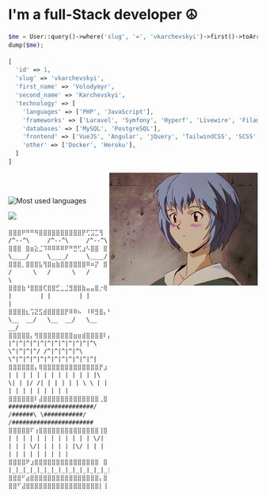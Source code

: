 <h1>I'm a full-Stack developer ☮️</h1>

```php
$me = User::query()->where('slug', '=', 'vkarchevskyi')->first()->toArray();
dump($me);

[
  'id' => 1,
  'slug' => 'vkarchevskyi',
  'first_name' => 'Volodymyr',
  'second_name' => 'Karchevskyi',
  'technology' => [
    'languages' => ['PHP', 'JavaScript'],
    'frameworks' => ['Laravel', 'Symfony', 'Hyperf', 'Livewire', 'Filament'],
    'databases' => ['MySQL', 'PostgreSQL'],
    'frontend' => ['VueJS', 'Angular', 'jQuery', 'TailwindCSS', 'SCSS', 'CSS3', 'HTML5'],
    'other' => ['Docker', 'Heroku'],
  ]
]
```
<img src="https://raw.githubusercontent.com/vkarchevskyi/vkarchevskyi/gh-pages/rei.gif" alt="rei" align="right" width="300" height="228">
<br>
<br>
<p align="left">
  
  ![Most used languages](https://github-readme-stats.vercel.app/api/top-langs/?username=vkarchevskyi&layout=compact&theme=merko)
</p>
<p align="left">
  <a href="https://www.codewars.com/users/vkarchevskyi">
    <img src="https://www.codewars.com/users/vkarchevskyi/badges/large">
  </a>
</p>

```
⣿⣿⣿⠟⠛⠛⠻⣿⣿⣿⣿⣿⣿⣿⣿⣿⣿⡟⢋⣩⣉⢻                              /^--^\     /^--^\     /^--^\
⣿⣿⣿⠀⣿⣶⣕⣈⠹⠿⠿⠿⠿⠟⠛⣛⢋⣰⠣⣿⣿⠀⣿                             \____/     \____/     \____/
⣿⣿⣿⡀⣿⣿⣿⣧⢻⣿⣶⣷⣿⣿⣿⣿⣿⣿⠿⠶⡝⠀⣿                            /      \   /      \   /      \
⣿⣿⣿⣷⠘⣿⣿⣿⢏⣿⣿⣋⣀⣈⣻⣿⣿⣷⣤⣤⣿⡐⢿                            |        | |        | |        |
⣿⣿⣿⣿⣆⢩⣝⣫⣾⣿⣿⣿⣿⡟⠿⠿⠦⠀⠸⠿⣻⣿⡄⢻                           \__  __/   \__  __/   \__  __/
⣿⣿⣿⣿⣿⡄⢻⣿⣿⣿⣿⣿⣿⣿⣿⣶⣶⣾⣿⣿⣿⣿⠇⣼      |^|^|^|^|^|^|^|^|^|^|^|^\ \^|^|^|^/ /^|^|^|^|^\ \^|^|^|^|^|^|^|^|^|^|^|^|
⣿⣿⣿⣿⣿⣿⡄⢿⣿⣿⣿⣿⣿⣿⣿⣿⣿⣿⣿⣿⣿⡟⣰       | | | | | | | | | | | | |\ \| | |/ /| | | | | | \ \ | | | | | | | | | | |
⣿⣿⣿⣿⣿⣿⠇⣼⣿⣿⣿⣿⣿⣿⣿⣿⣿⣿⣿⣿⣿⢀⣿       ########################/ /######\ \###########/ /#######################
⣿⣿⣿⣿⣿⠏⢰⣿⣿⣿⣿⣿⣿⣿⣿⣿⣿⣿⣿⣿⣿⢸⣿       | | | | | | | | | | | | \/| | | | \/| | | | | |\/ | | | | | | | | | | | |
⣿⣿⣿⣿⠟⣰⣿⣿⣿⣿⣿⣿⣿⣿⣿⣿⣿⣿⣿⣿⣿⠀⣿       |_|_|_|_|_|_|_|_|_|_|_|_|_|_|_|_|_|_|_|_|_|_|_|_|_|_|_|_|_|_|_|_|_|_|_|_|
⣿⣿⣿⠋⣴⣿⣿⣿⣿⣿⣿⣿⣿⣿⣿⣿⣿⣿⣿⣿⣿⡄⣿
⣿⣿⠋⣼⣿⣿⣿⣿⣿⣿⣿⣿⣿⣿⣿⣿⣿⣿⣿⣿⣿⡇⢸
```

